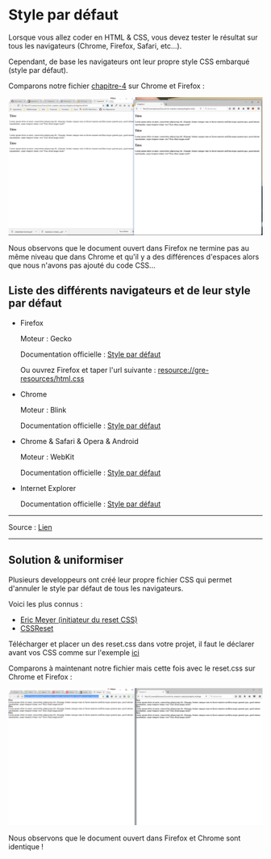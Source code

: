 # Style par défaut

Lorsque vous allez coder en HTML &amp; CSS, vous devez tester le résultat sur tous les navigateurs (Chrome, Firefox, Safari, etc...).

Cependant, de base les navigateurs ont leur propre style CSS embarqué (style par défaut).

Comparons notre fichier [chapitre-4](chapitre-4.html) sur Chrome et Firefox :

![chrome-firefox](img/chrome-firefox.png)

Nous observons que le document ouvert dans Firefox ne termine pas au même niveau que dans Chrome et qu'il y a des différences d'espaces alors que nous n'avons pas ajouté du code CSS...

## Liste des différents navigateurs et de leur style par défaut


- Firefox

    Moteur : Gecko

    Documentation officielle : [Style par défaut](https://hg.mozilla.org/mozilla-central/file/tip/layout/style/res/html.css)

    Ou ouvrez Firefox et taper l'url suivante : [resource://gre-resources/html.css](resource://gre-resources/html.css)


- Chrome

    Moteur : Blink

    Documentation officielle : [Style par défaut](https://cs.chromium.org/chromium/src/third_party/WebKit/Source/core/css/html.css?utm_source=ponyfoo+weekly&utm_medium=email&utm_campaign=15)


- Chrome &amp; Safari &amp; Opera &amp; Android

    Moteur : WebKit

    Documentation officielle : [Style par défaut](http://trac.webkit.org/browser/trunk/Source/WebCore/css/html.css)


- Internet Explorer

    Documentation officielle : [Style par défaut](http://web.archive.org/web/20170122223926/http://www.iecss.com/)



---

Source : [Lien](https://stackoverflow.com/questions/6867254/browsers-default-css-for-html-elements)

---

## Solution & uniformiser

Plusieurs developpeurs ont créé leur propre fichier CSS qui permet d'annuler le style par défaut de tous les navigateurs.

Voici les plus connus :

- [Eric Meyer (initiateur du reset CSS)](https://meyerweb.com/eric/tools/css/reset/)
- [CSSReset](http://cssreset.com/)

Télécharger et placer un des reset.css dans votre projet, il faut le déclarer avant vos CSS comme sur l'exemple [ici](chapitre-4-avec-reset.html)

Comparons à maintenant notre fichier mais cette fois avec le reset.css sur Chrome et Firefox :

![chrome-firefox](img/chrome-firefox-avec-reset.png)

Nous observons que le document ouvert dans Firefox et Chrome sont identique !
